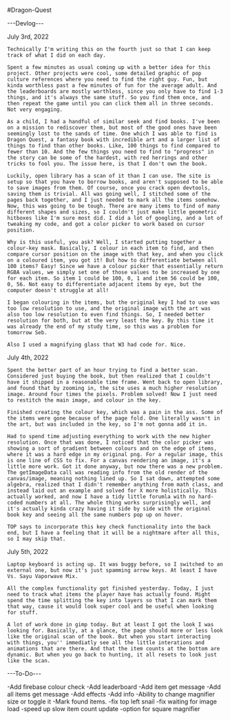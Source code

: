 #Dragon-Quest

---Devlog---

July 3rd, 2022

    Technically I'm writing this on the fourth just so that I can keep track of what I did on each day. 

    Spent a few minutes as usual coming up with a better idea for this project. Other projects were cool, some detailed graphic of pop culture references where you need to find the right guy. Fun, but kinda worthless past a few minutes of fun for the average adult. And the leaderboards are mostly worthless, since you only have to find 1-3 things, and it's always the same stuff. So you find them once, and then repeat the game until you can click them all in three seconds. Not very engaging.

    As a child, I had a handful of similar seek and find books. I've been on a mission to rediscover them, but most of the good ones have been seemingly lost to the sands of time. One which I was able to find is Dragon Quest, a fantasy book with incredible art and a larger list of things to find than other books. Like, 100 things to find compared to fewer than 10. And the few things you need to find to "progress" in the story can be some of the hardest, with red herrings and other tricks to fool you. The issue here, is that I don't own the book.

    Luckily, open library has a scan of it than I can use. The site is setup so that you have to borrow books, and aren't supposed to be able to save images from them. Of course, once you crack open devtools, saving them is trivial. All was going well, I stitched some of the pages back together, and I just needed to mark all the items somehow. Now, this was going to be tough. There are many items to find of many different shapes and sizes, so I couldn't just make little geometric hitboxes like I'm sure most did. I did a lot of googling, and a lot of tweaking my code, and got a color picker to work based on cursor position. 

    Why is this useful, you ask? Well, I started putting together a colour-key mask. Basically, I colour in each item to find, and then compare cursor position on the image with that key, and when you click on a coloured item, you got it! But how to differentiate between all 100 items? Easy! Since we have a colour picker that essentially return RGBA values, we simply set one of those values to be increased by one for each item. So item 1 could be 100, 0, 1 and item 56 could be 100, 0, 56. Not easy to differentiate adjacent items by eye, but the computer doesn't struggle at all!

    I began colouring in the items, but the original key I had to use was too low resolution to use, and the original image with the art was also too low resolution to even find things. So, I needed better resolution for both, but at the very least the key. By this time it was already the end of my study time, so this was a problem for tomorrow Seb.

    Also I used a magnifying glass that W3 had code for. Nice.

July 4th, 2022

    Spent the better part of an hour trying to find a better scan. Considered just buying the book, but then realized that I couldn't have it shipped in a reasonable time frame. Went back to open library, and found that by zooming in, the site uses a much higher resolution image. Around four times the pixels. Problem solved! Now I just need to restitch the main image, and colour in the key.

    Finished creating the colour key, which was a pain in the ass. Some of the items were gone because of the page fold. One literally wasn't in the art, but was included in the key, so I'm not gonna add it in. 

    Had to spend time adjusting everything to work with the new higher resolution. Once that was done, I noticed that the color picker was showing a sort of gradient between colours and on the edge of items, where it was a hard edge in my original png. For a regular image, this is one line of CSS to fix. For a canvas rendering an image, it's a little more work. Got it done anyway, but now there was a new problem. The getImageData call was reading info from the old render of the canvas/image, meaning nothing lined up. So I sat down, attempted some algebra, realized that I didn't remember anything from math class, and instead laid out an example and solved for X more holistically. This actually worked, and now I have a tidy little forumla with no hard-coded numbers at all. The whole thing works surprisingly well, and it's actually kinda crazy having it side by side with the original book key and seeing all the same numbers pop up on hover. 

    TOP says to incorporate this key check functionality into the back end, but I have a feeling that it will be a nightmare after all this, so I may skip that. 

July 5th, 2022

    Laptop keyboard is acting up. It was buggy before, so I switched to an external one, but now it's just spamming arrow keys. At least I have Vs. Sayu Vaporwave Mix.

    All the complex functionality got finished yesterday. Today, I just need to track what items the player have has actually found. Might spend the time splitting the key into layers so that I can mark them that way, cause it would look super cool and be useful when looking for stuff.

    A lot of work done in gimp today. But at least I got the look I was looking for. Basically, at a glance, the page should more or less look like the original scan of the book. But when you start interacting with things, you'' immediatly see all the little interations and animations that are there. And that the item counts at the bottom are dynamic. But when you go back to hunting, it all resets to look just like the scan. 


---To-Do---

-Add firebase colour check
-Add leaderboard
-Add item get message
-Add all items get message
-Add effects
-Add info
-Ability to change magnifier size or toggle it
-Mark found items.
-fix top left snail
-fix waiting for image load
-speed up slow item count update
-option for square magnifier